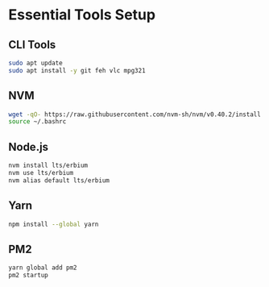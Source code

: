 # Essential Tools Setup

## CLI Tools

```bash
sudo apt update
sudo apt install -y git feh vlc mpg321
```

## NVM

```bash
wget -qO- https://raw.githubusercontent.com/nvm-sh/nvm/v0.40.2/install.sh | bash
source ~/.bashrc
```

## Node.js

```bash
nvm install lts/erbium
nvm use lts/erbium
nvm alias default lts/erbium
```

## Yarn

```bash
npm install --global yarn
```

## PM2

```bash
yarn global add pm2
pm2 startup
```

